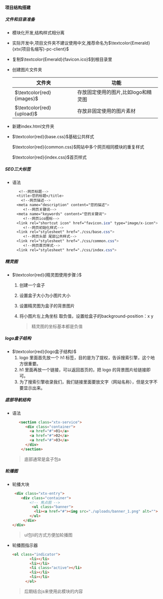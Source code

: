 #### 项目结构搭建

##### 文件和目录准备

- 模块化开发,结构样式相分离

- 实际开发中,项目文件夹不建议使用中文,推荐命名为$\textcolor{Emerald}{xtx(项目名缩写)-pc-client}$

- 复制$\textcolor{Emerald}{favicon.ico}$到根目录里

- 创建图片文件夹

  | 文件夹                    | 功能                                |
  | ------------------------- | ----------------------------------- |
  | $\textcolor{red}{images}$ | 存放固定使用的图片,比如logo和精灵图 |
  | $\textcolor{red}{upload}$ | 存放非固定使用的图片素材            |

- 新建index.html文件夹

- $\textcolor{red}{base.css}$基础公共样式

  $\textcolor{red}{common.css}$网站中多个网页相同模块的重复样式

  $\textcolor{red}{index.css}$首页样式

  

##### SEO三大标签

- 语法

  ```css
     <!--网页标题-->
    <title>您的标题</title>
      <!--网页描述-->
    <meta name="description" content="您的描述">
       <!--网页关键词-->
    <meta name="keywords" content="您的关键词">
       <!--网页ico图标-->
    <link rel="shortcut icon" href="favicon.ico" type="image/x-icon">
       <!--网页初始化样式-->
    <link rel="stylesheet" href="./css/base.css">
       <!--网页头部 尾部公共样式-->
    <link rel="stylesheet" href="./css/common.css">
       <!--网页首页样式-->
    <link rel="stylesheet" href="./css/index.css">
  ```

##### 精灵图

- $\textcolor{red}{精灵图使用步骤:}$

  1. 创建一个盒子

  2. 设置盒子大小为小图片大小

  3. 设置精灵图为盒子的背景图片

  4. 将小图片左上角坐标 取负值，设置给盒子的background-position：x y

     > 精灵图的坐标基本都是负值

##### logo盒子结构

- $\textcolor{red}{logo盒子结构}​$
  1. logo 里面首先放一个 h1 标签，目的是为了提权，告诉搜索引擎，这个地方很重要。
  2. h1 里面再放一个链接，可以返回首页的，把 logo 的背景图片给链接即可。
  3. 为了搜索引擎收录我们，我们链接里面要放文字（网站名称），但是文字不要显示出来。

##### 底部导航结构

- 语法

  ```html
     <section class="xtx-service">
        <div class="container">
          <a href="#">01</a>
          <a href="#">02</a>
          <a href="#">03</a>
        </div>
      </section>
  ```

  > 底部通常是盒子包a



##### 轮播图

- 轮播大块

  ```html
   <div class="xtx-entry">
      <div class="container">
          <!-- 焦点图 -->
           <ul class="banner">
            <li><a href="#"><img src="./uploads/banner_1.png" alt=""></a></li>
          </ul>
       </div>
  </div>
  ```

  > ul包li的方式方便加轮播图

- 轮播图指示器

  ```html
  <ol class="indicator">
          <li></li>
          <li></li>
          <li class="active"></li>
          <li></li>
          <li></li>
        </ol>
  ```

  > 后期结合js来使用此模块的内容

